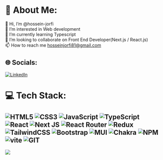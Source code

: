 # 💫 About Me:
👋 Hi, I’m @hossein-jorfi<br>👀 I’m interested in Web development<br>🌱 I’m currently learning Typescript<br>💞️ I’m looking to collaborate on Front End Developer(Next.js / React.js)<br>📫 How to reach me hosseinjorfi81@gmail.com


## 🌐 Socials:
[![LinkedIn](https://img.shields.io/badge/LinkedIn-%230077B5.svg?logo=linkedin&logoColor=white)](https://linkedin.com/in/hosseinjorfi) 

# 💻 Tech Stack:
![HTML5](https://img.shields.io/badge/html5-%23E34F26.svg?style=for-the-badge&logo=html5&logoColor=white) ![CSS3](https://img.shields.io/badge/css3-%231572B6.svg?style=for-the-badge&logo=css3&logoColor=white) ![JavaScript](https://img.shields.io/badge/javascript-%23323330.svg?style=for-the-badge&logo=javascript&logoColor=%23F7DF1E) ![TypeScript](https://img.shields.io/badge/typescript-%23007ACC.svg?style=for-the-badge&logo=typescript&logoColor=white) ![React](https://img.shields.io/badge/react-%2320232a.svg?style=for-the-badge&logo=react&logoColor=%2361DAFB) ![Next JS](https://img.shields.io/badge/Next-black?style=for-the-badge&logo=next.js&logoColor=white) ![React Router](https://img.shields.io/badge/React_Router-CA4245?style=for-the-badge&logo=react-router&logoColor=white) ![Redux](https://img.shields.io/badge/redux-%23593d88.svg?style=for-the-badge&logo=redux&logoColor=white) ![TailwindCSS](https://img.shields.io/badge/tailwindcss-%2338B2AC.svg?style=for-the-badge&logo=tailwind-css&logoColor=white) ![Bootstrap](https://img.shields.io/badge/bootstrap-%23563D7C.svg?style=for-the-badge&logo=bootstrap&logoColor=white) ![MUI](https://img.shields.io/badge/MUI-%230081CB.svg?style=for-the-badge&logo=material-ui&logoColor=white) ![Chakra](https://img.shields.io/badge/chakra-%234ED1C5.svg?style=for-the-badge&logo=chakraui&logoColor=white) ![NPM](https://camo.githubusercontent.com/83bfdec29f3c4ef7dac243295324d76e85b3e69e06a2847de48d271e3f739723/68747470733a2f2f696d672e736869656c64732e696f2f62616467652f4e706d2d4342333833373f6c6f676f3d4e706d266c6f676f436f6c6f723d7768697465267374796c653d666f722d7468652d6261646765) ![vite](https://camo.githubusercontent.com/adeb6bf1ef1d7fd028691b60607cba41db2cf68568a040d200a5e1930ff92433/68747470733a2f2f696d672e736869656c64732e696f2f62616467652f566974652d3634364346463f6c6f676f3d56697465266c6f676f436f6c6f723d7768697465267374796c653d666f722d7468652d6261646765)
![GIT](https://camo.githubusercontent.com/670dbf9b4ea2034c69ffa97508bc7ed7aaf61f1839bf0a76b14739f1f098ba6f/68747470733a2f2f696d672e736869656c64732e696f2f62616467652f4769742d4630353033323f6c6f676f3d476974266c6f676f436f6c6f723d7768697465267374796c653d666f722d7468652d6261646765)
---
[![](https://visitcount.itsvg.in/api?id=hosseinjorfi&icon=0&color=0)](https://visitcount.itsvg.in)

<!-- Proudly created with GPRM ( https://gprm.itsvg.in ) -->

<!---
hossein-jorfi/hossein-jorfi is a ✨ special ✨ repository because its `README.md` (this file) appears on your GitHub profile.
You can click the Preview link to take a look at your changes.
--->
